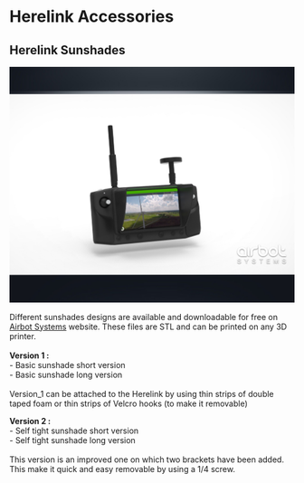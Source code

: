 # Herelink Accessories

## Herelink Sunshades

![](<../.gitbook/assets/Herelink Sunshade .jpg>)

Different sunshades designs are available and downloadable for free on [Airbot Systems](https://www.airbot-systems.com/free-downloads/) website. These files are STL and can be printed on any 3D printer.\
\
**Version 1  :** \
\- Basic sunshade short version\
\- Basic sunshade long version\
\
Version\_1 can be attached to the Herelink by using thin strips of double taped foam or thin strips of Velcro hooks (to make it removable)

**Version 2 :**\
\- Self tight sunshade short version\
\- Self tight sunshade long version\
\
This version is an improved one on which two brackets have been added. This make it quick and easy removable by using a 1/4 screw.
